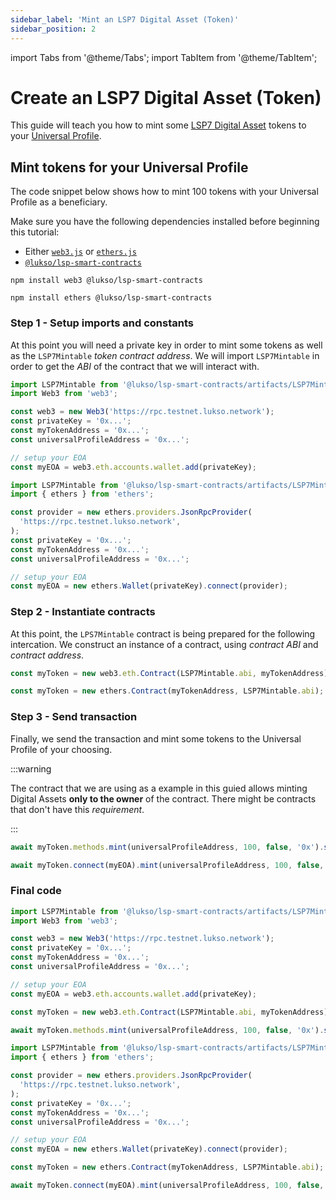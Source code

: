 ```yaml
---
sidebar_label: 'Mint an LSP7 Digital Asset (Token)'
sidebar_position: 2
---
```


import Tabs from '@theme/Tabs';
import TabItem from '@theme/TabItem';

# Create an LSP7 Digital Asset (Token)

This guide will teach you how to mint some [LSP7 Digital Asset](../../standards/tokens/LSP7-Digital-Asset.md) tokens to your [Universal Profile](../../standards/universal-profile/lsp0-erc725account.md).

## Mint tokens for your Universal Profile

The code snippet below shows how to mint 100 tokens with your Universal Profile as a beneficiary.

Make sure you have the following dependencies installed before beginning this tutorial:

- Either [`web3.js`](https://github.com/web3/web3.js) or [`ethers.js`](https://github.com/ethers-io/ethers.js/)
- [`@lukso/lsp-smart-contracts`](https://github.com/lukso-network/lsp-smart-contracts/)

<Tabs>
  
  <TabItem value="web3js" label="web3.js">

```shell title="Install the dependencies"
npm install web3 @lukso/lsp-smart-contracts
```

  </TabItem>

  <TabItem value="ethersjs" label="ethers.js">

```shell title="Install the dependencies"
npm install ethers @lukso/lsp-smart-contracts
```

  </TabItem>

</Tabs>

### Step 1 - Setup imports and constants

At this point you will need a private key in order to mint some tokens as well as the `LSP7Mintable` _token contract address_.
We will import `LSP7Mintable` in order to get the _ABI_ of the contract that we will interact with.

<Tabs>
  
  <TabItem value="web3js" label="web3.js">

```javascript
import LSP7Mintable from '@lukso/lsp-smart-contracts/artifacts/LSP7Mintable.json';
import Web3 from 'web3';

const web3 = new Web3('https://rpc.testnet.lukso.network');
const privateKey = '0x...';
const myTokenAddress = '0x...';
const universalProfileAddress = '0x...';

// setup your EOA
const myEOA = web3.eth.accounts.wallet.add(privateKey);
```

  </TabItem>

  <TabItem value="ethersjs" label="ethers.js">

```javascript
import LSP7Mintable from '@lukso/lsp-smart-contracts/artifacts/LSP7Mintable.json';
import { ethers } from 'ethers';

const provider = new ethers.providers.JsonRpcProvider(
  'https://rpc.testnet.lukso.network',
);
const privateKey = '0x...';
const myTokenAddress = '0x...';
const universalProfileAddress = '0x...';

// setup your EOA
const myEOA = new ethers.Wallet(privateKey).connect(provider);
```

  </TabItem>

</Tabs>

### Step 2 - Instantiate contracts

At this point, the `LPS7Mintable` contract is being prepared for the following intercation. We construct an instance of a contract, using _contract ABI_ and _contract address_.

<Tabs>
  
  <TabItem value="web3js" label="web3.js">

```javascript
const myToken = new web3.eth.Contract(LSP7Mintable.abi, myTokenAddress);
```

  </TabItem>

  <TabItem value="ethersjs" label="ethers.js">

```javascript
const myToken = new ethers.Contract(myTokenAddress, LSP7Mintable.abi);
```

  </TabItem>

</Tabs>

### Step 3 - Send transaction

Finally, we send the transaction and mint some tokens to the Universal Profile of your choosing.

:::warning

The contract that we are using as a example in this guied allows minting Digital Assets **only to the owner** of the contract. There might be contracts that don't have this _requirement_.

:::

<Tabs>
  
  <TabItem value="web3js" label="web3.js">

<!-- prettier-ignore-start -->

```javascript
await myToken.methods.mint(universalProfileAddress, 100, false, '0x').send({ from: myEOA.address, gas: 100_000 });
```

<!-- prettier-ignore-end -->

  </TabItem>

  <TabItem value="ethersjs" label="ethers.js">

```javascript
await myToken.connect(myEOA).mint(universalProfileAddress, 100, false, '0x');
```

  </TabItem>

</Tabs>

### Final code

<Tabs>
  
  <TabItem value="web3js" label="web3.js">

<!-- prettier-ignore-start -->

```javascript
import LSP7Mintable from '@lukso/lsp-smart-contracts/artifacts/LSP7Mintable.json';
import Web3 from 'web3';

const web3 = new Web3('https://rpc.testnet.lukso.network');
const privateKey = '0x...';
const myTokenAddress = '0x...';
const universalProfileAddress = '0x...';

// setup your EOA
const myEOA = web3.eth.accounts.wallet.add(privateKey);

const myToken = new web3.eth.Contract(LSP7Mintable.abi, myTokenAddress);

await myToken.methods.mint(universalProfileAddress, 100, false, '0x').send({ from: myEOA, gas: 100_000 });
```

<!-- prettier-ignore-end -->

  </TabItem>

  <TabItem value="ethersjs" label="ethers.js">

```javascript
import LSP7Mintable from '@lukso/lsp-smart-contracts/artifacts/LSP7Mintable.json';
import { ethers } from 'ethers';

const provider = new ethers.providers.JsonRpcProvider(
  'https://rpc.testnet.lukso.network',
);
const privateKey = '0x...';
const myTokenAddress = '0x...';
const universalProfileAddress = '0x...';

// setup your EOA
const myEOA = new ethers.Wallet(privateKey).connect(provider);

const myToken = new ethers.Contract(myTokenAddress, LSP7Mintable.abi);

await myToken.connect(myEOA).mint(universalProfileAddress, 100, false, '0x');
```

  </TabItem>

</Tabs>
